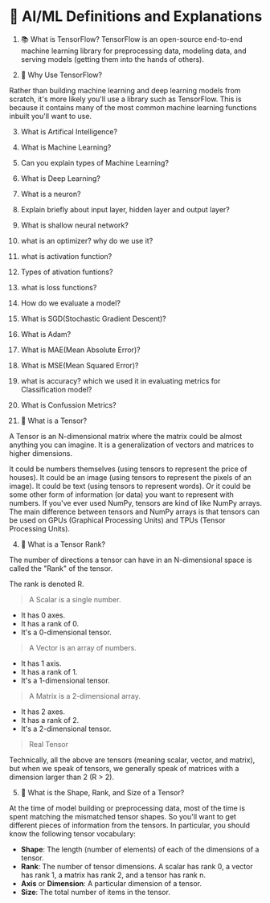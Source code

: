 # 🧠 AI/ML Definitions and Explanations

1. 📚 What is TensorFlow?
   TensorFlow is an open-source end-to-end machine learning library for preprocessing data, modeling data, and serving models (getting them into the hands of others).

3. 🤔 Why Use TensorFlow?

Rather than building machine learning and deep learning models from scratch, it's more likely you'll use a library such as TensorFlow. This is because it contains many of the most common machine learning functions inbuilt you'll want to use.

3. What is Artifical Intelligence?
   
2. What is Machine Learning?
3. Can you explain types of Machine Learning?
4. What is Deep Learning?
5. What is a neuron?
6. Explain briefly about input layer, hidden layer and output layer?
7. What is shallow neural network?
8. what is an optimizer? why do we use it?
9. what is activation function?
10. Types of ativation funtions?
11. what is loss functions?
12. How do we evaluate a model?
13. What is SGD(Stochastic Gradient Descent)?
14. What is Adam?
15. What is MAE(Mean Absolute Error)?
16. What is MSE(Mean Squared Error)?
17. what is accuracy? which we used it in evaluating metrics for Classification model?
18. What is Confussion Metrics?




3. 🔢 What is a Tensor?

A Tensor is an N-dimensional matrix where the matrix could be almost anything you can imagine. It is a generalization of vectors and matrices to higher dimensions.

It could be numbers themselves (using tensors to represent the price of houses).
It could be an image (using tensors to represent the pixels of an image).
It could be text (using tensors to represent words).
Or it could be some other form of information (or data) you want to represent with numbers.
If you've ever used NumPy, tensors are kind of like NumPy arrays. The main difference between tensors and NumPy arrays is that tensors can be used on GPUs (Graphical Processing Units) and TPUs (Tensor Processing Units).

4. 🔢 What is a Tensor Rank?
   
The number of directions a tensor can have in an N-dimensional space is called the "Rank" of the tensor.

The rank is denoted R.

> A Scalar is a single number.

* It has 0 axes.
* It has a rank of 0.
* It's a 0-dimensional tensor.

> A Vector is an array of numbers.

* It has 1 axis.
* It has a rank of 1.
* It's a 1-dimensional tensor.

> A Matrix is a 2-dimensional array.

* It has 2 axes.
* It has a rank of 2.
* It's a 2-dimensional tensor.

> Real Tensor

Technically, all the above are tensors (meaning scalar, vector, and matrix), but when we speak of tensors, we generally speak of matrices with a dimension larger than 2 (R > 2).

5. 📐 What is the Shape, Rank, and Size of a Tensor?
   
At the time of model building or preprocessing data, most of the time is spent matching the mismatched tensor shapes. So you'll want to get different pieces of information from the tensors. In particular, you should know the following tensor vocabulary:

* **Shape**: The length (number of elements) of each of the dimensions of a tensor.
* **Rank**: The number of tensor dimensions. A scalar has rank 0, a vector has rank 1, a matrix has rank 2, and a tensor has rank n.
* **Axis** or **Dimension**: A particular dimension of a tensor.
* **Size**: The total number of items in the tensor.
